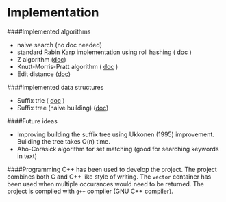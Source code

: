 Implementation
=========

####Implemented algorithms
- naive search (no doc needed)
- standard Rabin Karp implementation using roll hashing ( [doc](https://github.com/martinradev/TiraLabra/blob/master/Docs/rabin%20karp.odt?raw=true) )
- Z algorithm ([doc](https://github.com/martinradev/TiraLabra/blob/master/Docs/z%20algorithm.odt?raw=true))
- Knutt-Morris-Pratt algorithm ( [doc](https://github.com/martinradev/TiraLabra/blob/master/Docs/kmp.odt?raw=true) )
- Edit distance ([doc](https://github.com/martinradev/TiraLabra/blob/master/Docs/edit%20distance.odt?raw=true))

####Implemented data structures
- Suffix trie ( [doc](https://github.com/martinradev/TiraLabra/blob/master/Docs/suffix%20trie.odt?raw=true) )
- Suffix tree (naive building) ([doc](https://github.com/martinradev/TiraLabra/blob/master/Docs/suffix%20tree%20naive.odt?raw=true))

####Future ideas
- Improving building the suffix tree using Ukkonen (1995) improvement. Building the tree takes O(n) time.
- Aho-Corasick algorithm for set matching (good for searching keywords in text)

####Programming
C++ has been used to develop the project. The project combines both C and C++ like style of writing. The `vector` container has been used when multiple occurances would need to be returned.
The project is compiled with `g++` compiler (GNU C++ compiler).
